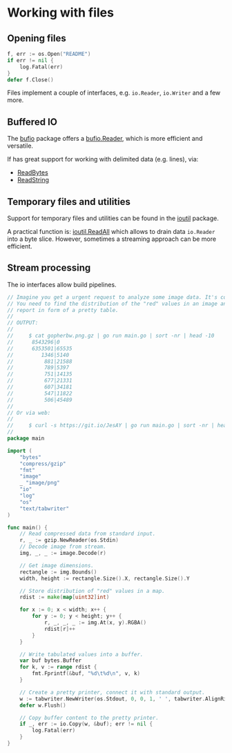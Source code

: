 # Working with files

## Opening files

```go
f, err := os.Open("README")
if err != nil {
    log.Fatal(err)
}
defer f.Close()
```

Files implement a couple of interfaces, e.g. `io.Reader`, `io.Writer` and a few more.

## Buffered IO

The [bufio](https://golang.org/pkg/bufio/) package offers a
[bufio.Reader](https://golang.org/pkg/bufio/#Reader), which is more efficient
and versatile.

If has great support for working with delimited data (e.g. lines), via:

* [ReadBytes](https://golang.org/pkg/bufio/#Reader.ReadBytes)
* [ReadString](https://golang.org/pkg/bufio/#Reader.ReadString)

## Temporary files and utilities

Support for temporary files and utilities can be found in the
[ioutil](https://golang.org/pkg/io/ioutil/) package.

A practical function is:
[ioutil.ReadAll](https://golang.org/pkg/io/ioutil/#ReadAll) which allows to
drain data `io.Reader` into a byte slice. However, sometimes a streaming approach can be more efficient.

## Stream processing

The io interfaces allow build pipelines.

```go
// Imagine you get a urgent request to analyze some image data. It's compressed.
// You need to find the distribution of the "red" values in an image and create a
// report in form of a pretty table.
//
// OUTPUT:
//
//     $ cat gopherbw.png.gz | go run main.go | sort -nr | head -10
//      8543296|0
//      6353501|65535
//         1346|5140
//          881|21588
//          789|5397
//          751|14135
//          677|21331
//          607|34181
//          547|11822
//          506|45489
//
// Or via web:
//
//     $ curl -s https://git.io/JesAY | go run main.go | sort -nr | head -10
//
package main

import (
	"bytes"
	"compress/gzip"
	"fmt"
	"image"
	_ "image/png"
	"io"
	"log"
	"os"
	"text/tabwriter"
)

func main() {
	// Read compressed data from standard input.
	r, _ := gzip.NewReader(os.Stdin)
	// Decode image from stream.
	img, _, _ := image.Decode(r)

	// Get image dimensions.
	rectangle := img.Bounds()
	width, height := rectangle.Size().X, rectangle.Size().Y

	// Store distribution of "red" values in a map.
	rdist := make(map[uint32]int)

	for x := 0; x < width; x++ {
		for y := 0; y < height; y++ {
			r, _, _, _ := img.At(x, y).RGBA()
			rdist[r]++
		}
	}

	// Write tabulated values into a buffer.
	var buf bytes.Buffer
	for k, v := range rdist {
		fmt.Fprintf(&buf, "%d\t%d\n", v, k)
	}

	// Create a pretty printer, connect it with standard output.
	w := tabwriter.NewWriter(os.Stdout, 0, 0, 1, ' ', tabwriter.AlignRight|tabwriter.Debug)
	defer w.Flush()

	// Copy buffer content to the pretty printer.
	if _, err := io.Copy(w, &buf); err != nil {
		log.Fatal(err)
	}
}
```